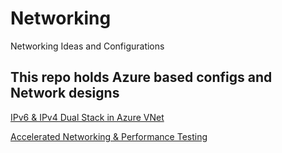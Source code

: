 # Networking
Networking Ideas and Configurations

## This repo holds Azure based configs and Network designs

[IPv6 & IPv4 Dual Stack in Azure VNet](https://github.com/verboompj/Networking/blob/master/IPv6%20%26%20IPv4%20Dual%20Stack%20in%20Azure%20VNet.mdd)

[Accelerated Networking & Performance Testing](https://github.com/verboompj/Networking/blob/master/Accelerated%20Networking%20&%20Performance%20Testing.md)
